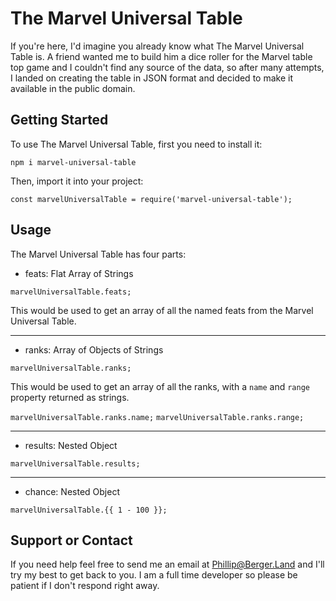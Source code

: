 # The Marvel Universal Table

If you're here, I'd imagine you already know what The Marvel Universal Table is. A friend wanted me to build him a dice roller for the Marvel table top game and I couldn't find any source of the data, so after many attempts, I landed on creating the table in JSON format and decided to make it available in the public domain.

## Getting Started

To use The Marvel Universal Table, first you need to install it:

`npm i marvel-universal-table`

Then, import it into your project:

`const marvelUniversalTable = require('marvel-universal-table');`

## Usage

The Marvel Universal Table has four parts:

* feats: Flat Array of Strings

`marvelUniversalTable.feats;`

This would be used to get an array of all the named feats from the Marvel Universal Table.

***

* ranks: Array of Objects of Strings

`marvelUniversalTable.ranks;`

This would be used to get an array of all the ranks, with a `name` and `range` property returned as strings.

`marvelUniversalTable.ranks.name;`
`marvelUniversalTable.ranks.range;`

***

* results: Nested Object

`marvelUniversalTable.results;`


***

* chance: Nested Object

`marvelUniversalTable.{{ 1 - 100 }};`

## Support or Contact

If you need help feel free to send me an email at Phillip@Berger.Land and I'll try my best to get back to you.  I am a full time developer so please be patient if I don't respond right away.
